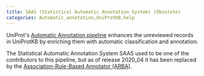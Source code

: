 ```yaml
---
title: SAAS (Statistical Automatic Annotation System) (Obsolete)
categories: Automatic_annotation,UniProtKB,help
---
```


UniProt's [Automatic Annotation pipeline](http://www.uniprot.org/help/automatic%5Fannotation) enhances the unreviewed records in UniProtKB by enriching them with automatic classification and annotation.

The Statistical Automatic Annotation System SAAS used to be one of the contributors to this pipeline, but as of release 2020\_04 it has been replaced by the [Association-Rule-Based Annotator (ARBA)](http://www.uniprot.org/help/arba).